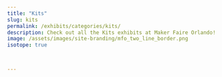 ```yaml
---
title: "Kits"
slug: kits
permalink: /exhibits/categories/kits/
description: Check out all the Kits exhibits at Maker Faire Orlando!
image: /assets/images/site-branding/mfo_two_line_border.png
isotope: true



---
```

